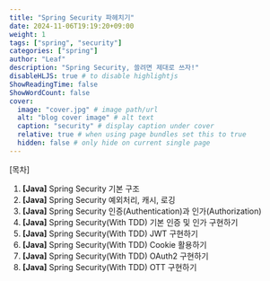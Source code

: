 ```yaml
---
title: "Spring Security 파헤치기"
date: 2024-11-06T19:19:20+09:00
weight: 1
tags: ["spring", "security"]
categories: ["spring"]
author: "Leaf"
description: "Spring Security, 쓸려면 제대로 쓰자!"
disableHLJS: true # to disable highlightjs
ShowReadingTime: false
ShowWordCount: false
cover:
  image: "cover.jpg" # image path/url
  alt: "blog cover image" # alt text
  caption: "security" # display caption under cover
  relative: true # when using page bundles set this to true
  hidden: false # only hide on current single page
---
```


[목차]

1. **[Java]** Spring Security 기본 구조
2. **[Java]** Spring Security 예외처리, 캐시, 로깅
3. **[Java]** Spring Security 인증(Authentication)과 인가(Authorization)
4. **[Java]** Spring Security(With TDD) 기본 인증 및 인가 구현하기
5. **[Java]** Spring Security(With TDD) JWT 구현하기
6. **[Java]** Spring Security(With TDD) Cookie 활용하기
7. **[Java]** Spring Security(With TDD) OAuth2 구현하기
8. **[Java]** Spring Security(With TDD) OTT 구현하기